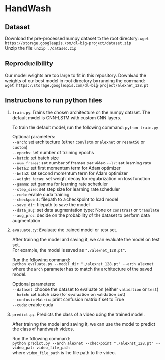 # HandWash

## Dataset
Download the pre-processed numpy dataset to the root directory: `wget https://storage.googleapis.com/dl-big-project/dataset.zip`  
Unzip the file: `unzip ./dataset.zip`

## Reproducibility
Our model weights are too large to fit in this repository. Download the weights of our best model in root directory by running the command:  
`wget https://storage.googleapis.com/dl-big-project/alexnet_128.pt`

## Instructions to run python files
1. `train.py`: Trains the chosen architecture on the numpy dataset. The default model is CNN-LSTM with custom CNN layers.  

    To train the default model, run the following command:
    `python train.py`  

    Optional parameters:  
    `--arch`: set architecture (either `convlstm` or `alexnet` or `resnet50` or `custom`)      
    `--epochs`: set number of training epochs  
    `--batch`: set batch size  
    `--num_frames`: set number of frames per video
    `--lr`: set learning rate  
    `--beta1`: set first momentum term for Adam optimizer  
    `--beta2`: set second momentum term for Adam optimizer  
    `--weight_decay`: set weight decay for regularization on loss function  
    `--gamma`: set gamma for learning rate scheduler  
    `--step_size`: set step size for learning rate scheduler  
    `--cuda`: enable cuda training  
    `--checkpoint`: filepath to a checkpoint to load model  
    `--save_dir`: filepath to save the model  
    `--data_aug`: set data augmentation type: None or `constrast` or `translate`   
    `--aug_prob`: decide on the probability of the dataset to perform data augmentation

2. `evaluate.py`: Evaluate the trained model on test set.  

     After training the model and saving it, we can evaluate the model on test set.  
     For example, the model is saved as `"./alexnet_128.pt"`.  
     
     Run the following command:  
     `python evaluate.py --model_dir "./alexnet_128.pt" --arch alexnet`  
     where the `arch` parameter has to match the architecture of the saved model.

    Optional parameters:        
    `--dataset`: choose the dataset to evaluate on (either `validation` or `test`)  
    `--batch`: set batch size (for evaluation on validation set)  
    `--confusionMatrix`: print confusion matrix if set to True  
    `--cuda`: enable cuda 

3. `predict.py`: Predicts the class of a video using the trained model.  

    After training the model and saving it, we can use the model to predict the class of handwash videos.

    Run the following command:  
    `python predict.py --arch alexnet --checkpoint "./alexnet_128.pt" --video_path video_file_path`  
    where `video_file_path` is the file path to the video. 
